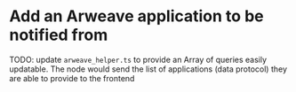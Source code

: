 # Add an Arweave application to be notified from

TODO: update `arweave_helper.ts` to provide an Array of queries easily updatable. The node would send the list of applications (data protocol) they are able to provide to the frontend